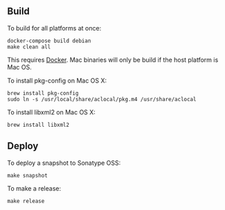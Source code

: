 Build
-----

To build for all platforms at once:

    docker-compose build debian
    make clean all

This requires [Docker](https://www.docker.com). Mac binaries will only
be build if the host platform is Mac OS.

To install pkg-config on Mac OS X:

    brew install pkg-config
    sudo ln -s /usr/local/share/aclocal/pkg.m4 /usr/share/aclocal

To install libxml2 on Mac OS X:

    brew install libxml2

Deploy
------

To deploy a snapshot to Sonatype OSS:

    make snapshot

To make a release:

    make release
